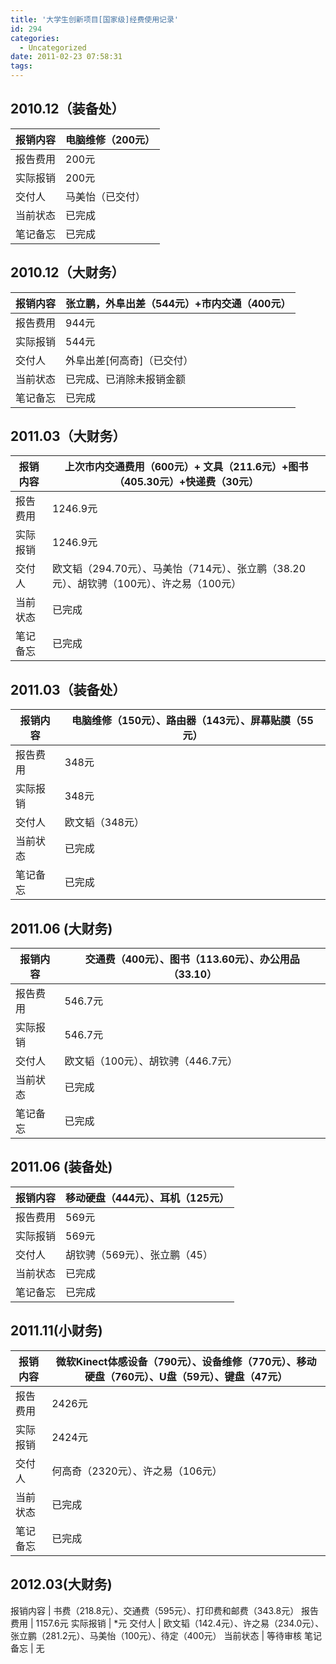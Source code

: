 ```yaml
---
title: '大学生创新项目[国家级]经费使用记录'
id: 294
categories:
  - Uncategorized
date: 2011-02-23 07:58:31
tags:
---
```


## 2010.12（装备处）
报销内容  |  电脑维修（200元）
--------|---------------------
报告费用  |  200元
实际报销  |  200元
交付人  |  马美怡（已交付）
当前状态  |  已完成
笔记备忘  |  已完成

## 2010.12（大财务）
报销内容  |  张立鹏，外阜出差（544元）+市内交通（400元）
--------|---------------------
报告费用  |  944元
实际报销  |  544元
交付人  |  外阜出差[何高奇]（已交付）
当前状态  |  已完成、已消除未报销金额
笔记备忘  |  已完成

## 2011.03（大财务）
报销内容  |  上次市内交通费用（600元）+ 文具（211.6元）+图书（405.30元）+快递费（30元）
--------|---------------------
报告费用  |  1246.9元
实际报销  |  1246.9元
交付人  |  欧文韬（294.70元）、马美怡（714元）、张立鹏（38.20元）、胡钦骋（100元）、许之易（100元）
当前状态  |  已完成
笔记备忘  |  已完成

## 2011.03（装备处）
报销内容  |  电脑维修（150元）、路由器（143元）、屏幕贴膜（55元）
--------|---------------------
报告费用  |  348元
实际报销  |  348元
交付人  |  欧文韬（348元）
当前状态  |  已完成
笔记备忘  |  已完成

## 2011.06 (大财务)
报销内容 | 交通费（400元）、图书（113.60元）、办公用品（33.10）
--------|---------------------
报告费用  |  546.7元
实际报销  |  546.7元
交付人  |  欧文韬（100元）、胡钦骋（446.7元）
当前状态  |  已完成
笔记备忘  |  已完成

## 2011.06 (装备处)
报销内容  |  移动硬盘（444元）、耳机（125元）
--------|---------------------
报告费用  |  569元
实际报销  |  569元
交付人  |  胡钦骋（569元）、张立鹏（45）
当前状态  |  已完成
笔记备忘  |  已完成

## 2011.11(小财务)
报销内容  |  微软Kinect体感设备（790元）、设备维修（770元）、移动硬盘（760元）、U盘（59元）、键盘（47元）
--------|---------------------
报告费用  |  2426元
实际报销  |  2424元
交付人  |  何高奇（2320元）、许之易（106元）
当前状态  |  已完成
笔记备忘  |  已完成

 

## 2012.03(大财务)
报销内容  |  书费（218.8元）、交通费（595元）、打印费和邮费（343.8元）
报告费用  |  1157.6元
实际报销  |  *元
交付人  |  欧文韬（142.4元）、许之易（234.0元）、张立鹏（281.2元）、马美怡（100元）、待定（400元）
当前状态  |  等待审核
笔记备忘  |  无